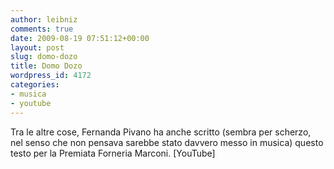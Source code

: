 ```yaml
---
author: leibniz
comments: true
date: 2009-08-19 07:51:12+00:00
layout: post
slug: domo-dozo
title: Domo Dozo
wordpress_id: 4172
categories:
- musica
- youtube
---
```



Tra le altre cose, Fernanda Pivano ha anche scritto (sembra per scherzo, nel senso che non pensava sarebbe stato davvero messo in musica) questo testo per la Premiata Forneria Marconi.
[YouTube]
